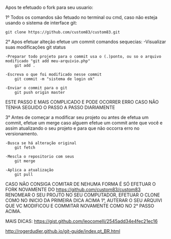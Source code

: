Apos te efetuado o fork para seu usuario:

1º Todos os comandos são fetuado no terminal ou cmd, caso não esteja usando o sistema de interface git:
    
    git clone https://github.com/custom83/custom83.git


2° Apos efetuar alteção efetue um commit comandos sequecias:
    -Visualizar suas modificações
        git status

    -Preparar todo projeto para o commit usa o (.)ponto, ou so o arquivo modificado "git add meu-arquivio.php"
        git add .

    -Escreva o que foi modificado nesse commit
        git commit -m "sistema de login ok"

    -Enviar o commit para o git
        git push origin master


ESTE PASSO E MAIS COMPLICADO E PODE OCORRER ERRO CASO NÃO TENHA SEGUIDO O PASSO A PASSO DIARIAMENTE

3° Antes de começar a modificar seu projeto ou antes de efetua um commit, efetue um merge caso alguem efetue um commit ante que você e assim atualizando o seu projeto e para que não occorra erro no versionamento.

    -Busca se há alteração original
        git fetch

    -Mescla o repositorio com seus
        git merge

    -Aplica a atualização
        git pull

CASO NÃO CONSIGA COMITAR DE NEHUMA FORMA É SÓ EFETUAR O FORK NOVAMENTE DO https://github.com/custom83/custom83 RENOMEAR O SEU PROJTO NO SEU COMPUTADOR, EFETUAR O CLONE COMO NO INICIO DA PRIMEIRA DICA ACIMA 1°, AUTERAR O SEU ARQUIVI QUE VC MODIFICOU E COMMITAR NOVAMENTE COMO NO 2° PASSO ACIMA.

MAIS DICAS:
https://gist.github.com/leocomelli/2545add34e4fec21ec16

http://rogerdudler.github.io/git-guide/index.pt_BR.html
